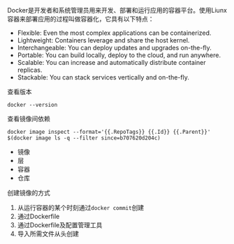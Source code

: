 

Docker是开发者和系统管理员用来开发、部署和运行应用的容器平台。使用Liunx容器来部署应用的过程叫做容器化，它具有以下特点：
+ Flexible: Even the most complex applications can be containerized.
+ Lightweight: Containers leverage and share the host kernel.
+ Interchangeable: You can deploy updates and upgrades on-the-fly.
+ Portable: You can build locally, deploy to the cloud, and run anywhere.
+ Scalable: You can increase and automatically distribute container replicas.
+ Stackable: You can stack services vertically and on-the-fly.

查看版本
```
docker --version
```

查看镜像间依赖
```
docker image inspect --format='{{.RepoTags}} {{.Id}} {{.Parent}}' $(docker image ls -q --filter since=b707620d204c)
```

+ 镜像
+ 层
+ 容器
+ 仓库

创建镜像的方式
1. 从运行容器的某个时刻通过`docker commit`创建
2. 通过Dockerfile
3. 通过Dockerfile及配置管理工具
4. 导入所需文件从头创建

